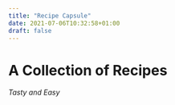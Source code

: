 ```yaml
---
title: "Recipe Capsule"
date: 2021-07-06T10:32:58+01:00
draft: false
---
```


# A Collection of Recipes
*Tasty and Easy* 